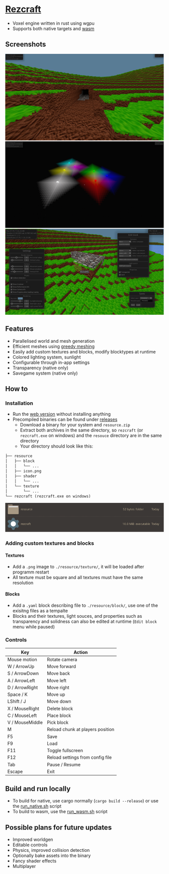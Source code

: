 # [Rezcraft](https://shapur1234.github.io/Rezcraft-Demo/ "Link to web version (mobile controls not supported)")

* Voxel engine written in rust using wgpu
* Supports both native targets and [wasm](https://en.wikipedia.org/wiki/WebAssembly)

## Screenshots

![Sunlight](/screenshot/2.png?raw=true "Sunlight")
![Lighting](/screenshot/3.png?raw=true "Lighting")
![UI](/screenshot/4.png?raw=true "UI")

## Features

* Parallelised world and mesh generation
* Efficient meshes using [greedy meshing](https://0fps.net/2012/06/30/meshing-in-a-minecraft-game/)
* Easily add custom textures and blocks, modify blocktypes at runtime
* Colored lighting system, sunlight
* Configurable through in-app settings
* Transparency (native only)
* Savegame system (native only)

## How to

### Installation

* Run the [web version](https://shapur1234.github.io/Rezcraft-Demo/ "Link to web version (mobile controls not supported)") without installing anything
* Precompiled binaries can be found under [releases](https://github.com/Shapur1234/Rezcraft/releases)
  * Download a binary for your system and `resource.zip`
  * Extract both archives in the same directory, so `rezcraft` (or `rezcraft.exe` on windows) and the `resouce` directory are in the same directory
  * Your directory should look like this: 
```
├── resource
│   ├── block
│   │   └── ...
│   ├── icon.png
│   ├── shader
│   │   └── ...
│   └── texture
│       └── ...
└── rezcraft (rezcraft.exe on windows)
```
![Directory](/screenshot/directory_strucutre.png?raw=true "Directory")

### Adding custom textures and blocks

#### Textures

* Add a `.png` image to `./resource/texture/`, it will be loaded after programm restart
* All texture must be square and all textures must have the same resolution

#### Blocks

* Add a `.yaml` block describing file to `./resource/block/`, use one of the exisitng files as a tempalte
* Blocks and their textures, light souces, and properties such as transparency and solidness can also be edited at runtime (`Edit block` menu while paused) 

### Controls

| Key             | Action                           |
| --------------- | -------------------------------- |
| Mouse motion    | Rotate camera                    |
| W / ArrowUp     | Move forward                     |
| S / ArrowDown   | Move back                        |
| A / ArrowLeft   | Move left                        |
| D / ArrowRight  | Move right                       |
| Space / K       | Move up                          |
| LShift / J      | Move down                        |
| X / MouseRight  | Delete block                     |
| C / MouseLeft   | Place block                      |
| V / MouseMiddle | Pick block                       |
| M               | Reload chunk at players position |
| F5              | Save                             |
| F9              | Load                             |
| F11             | Toggle fullscreen                |
| F12             | Reload settings from config file |
| Tab             | Pause / Resume                   |
| Escape          | Exit                             |

## Build and run locally

* To build for native, use cargo normally (`cargo build --release`) or use the [run_native.sh](/script/run_native.sh) script
* To build to wasm, use the [run_wasm.sh](/script/run_wasm.sh) script

## Possible plans for future updates

* Improved worldgen
* Editable controls
* Physics, improved collision detection
* Optionally bake assets into the binary
* Fancy shader effects
* Multiplayer
